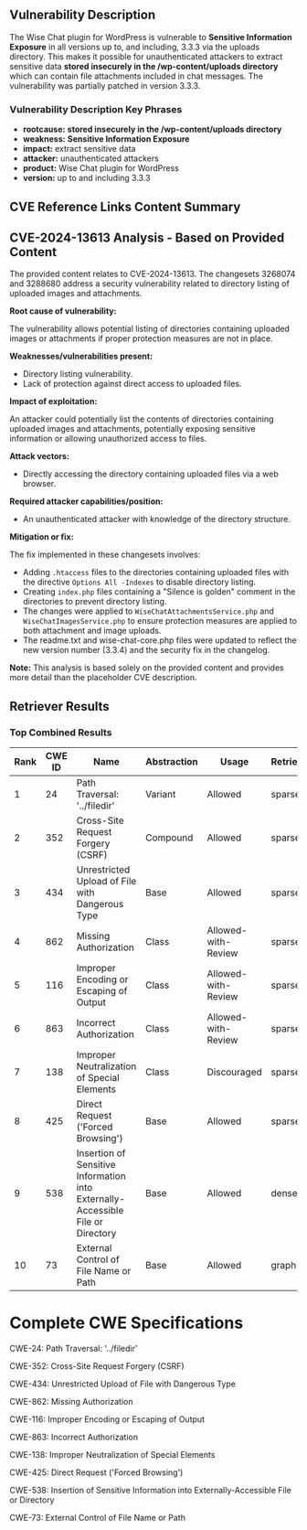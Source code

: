 ## Vulnerability Description
The Wise Chat plugin for WordPress is vulnerable to **Sensitive Information Exposure** in all versions up to, and including, 3.3.3 via the uploads directory. This makes it possible for unauthenticated attackers to extract sensitive data **stored insecurely in the /wp-content/uploads directory** which can contain file attachments included in chat messages. The vulnerability was partially patched in version 3.3.3.

### Vulnerability Description Key Phrases
- **rootcause:** **stored insecurely in the /wp-content/uploads directory**
- **weakness:** **Sensitive Information Exposure**
- **impact:** extract sensitive data
- **attacker:** unauthenticated attackers
- **product:** Wise Chat plugin for WordPress
- **version:** up to and including 3.3.3

## CVE Reference Links Content Summary
## CVE-2024-13613 Analysis - Based on Provided Content

The provided content relates to CVE-2024-13613. The changesets 3268074 and 3288680 address a security vulnerability related to directory listing of uploaded images and attachments.

**Root cause of vulnerability:**

The vulnerability allows potential listing of directories containing uploaded images or attachments if proper protection measures are not in place.

**Weaknesses/vulnerabilities present:**

*   Directory listing vulnerability.
*   Lack of protection against direct access to uploaded files.

**Impact of exploitation:**

An attacker could potentially list the contents of directories containing uploaded images and attachments, potentially exposing sensitive information or allowing unauthorized access to files.

**Attack vectors:**

*   Directly accessing the directory containing uploaded files via a web browser.

**Required attacker capabilities/position:**

*   An unauthenticated attacker with knowledge of the directory structure.

**Mitigation or fix:**

The fix implemented in these changesets involves:

*   Adding `.htaccess` files to the directories containing uploaded files with the directive `Options All -Indexes` to disable directory listing.
*   Creating `index.php` files containing a "Silence is golden" comment in the directories to prevent directory listing.
*   The changes were applied to `WiseChatAttachmentsService.php` and `WiseChatImagesService.php` to ensure protection measures are applied to both attachment and image uploads.
*   The readme.txt and wise-chat-core.php files were updated to reflect the new version number (3.3.4) and the security fix in the changelog.

**Note:** This analysis is based solely on the provided content and provides more detail than the placeholder CVE description.

## Retriever Results

### Top Combined Results

| Rank | CWE ID | Name | Abstraction | Usage  | Retrievers | Individual Scores |
|------|--------|------|-------------|-------|------------|-------------------|
| 1 | 24 | Path Traversal: '../filedir' | Variant | Allowed | sparse | 0.414 |
| 2 | 352 | Cross-Site Request Forgery (CSRF) | Compound | Allowed | sparse | 0.391 |
| 3 | 434 | Unrestricted Upload of File with Dangerous Type | Base | Allowed | sparse | 0.390 |
| 4 | 862 | Missing Authorization | Class | Allowed-with-Review | sparse | 0.384 |
| 5 | 116 | Improper Encoding or Escaping of Output | Class | Allowed-with-Review | sparse | 0.378 |
| 6 | 863 | Incorrect Authorization | Class | Allowed-with-Review | sparse | 0.378 |
| 7 | 138 | Improper Neutralization of Special Elements | Class | Discouraged | sparse | 0.375 |
| 8 | 425 | Direct Request ('Forced Browsing') | Base | Allowed | sparse | 0.373 |
| 9 | 538 | Insertion of Sensitive Information into Externally-Accessible File or Directory | Base | Allowed | dense | 0.513 |
| 10 | 73 | External Control of File Name or Path | Base | Allowed | graph | 0.002 |



# Complete CWE Specifications

CWE-24: Path Traversal: '../filedir'

CWE-352: Cross-Site Request Forgery (CSRF)

CWE-434: Unrestricted Upload of File with Dangerous Type

CWE-862: Missing Authorization

CWE-116: Improper Encoding or Escaping of Output

CWE-863: Incorrect Authorization

CWE-138: Improper Neutralization of Special Elements

CWE-425: Direct Request ('Forced Browsing')

CWE-538: Insertion of Sensitive Information into Externally-Accessible File or Directory

CWE-73: External Control of File Name or Path